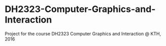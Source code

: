 # DH2323-Computer-Graphics-and-Interaction
Project for the course DH2323 Computer Graphics and Interaction @ KTH, 2016
